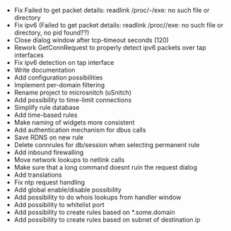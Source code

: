 - Fix Failed to get packet details: readlink /proc/-/exe: no such file or directory
- Fix ipv6 (Failed to get packet details: readlink /proc//exe: no such file or directory, no pid found??)
- Close dialog window after tcp-timeout seconds (120)
- Rework GetConnRequest to properly detect ipv6 packets over tap interfaces
- Fix ipv6 detection on tap interface
- Write documentation
- Add configuration possibilities
- Implement per-domain filtering
- Rename project to microsnitch (uSnitch)
- Add possibility to time-limit connections
- Simplify rule database
- Add time-based rules
- Make naming of widgets more consistent
- Add authentication mechanism for dbus calls
- Save RDNS on new rule
- Delete connrules for db/session when selecting permanent rule
- Add inbound firewalling
- Move network lookups to netlink calls
- Make sure that a long command doesnt ruin the request dialog
- Add translations
- Fix ntp request handling
- Add global enable/disable possibility
- Add possibility to do whois lookups from handler window
- Add possibility to whitelist port
- Add possibility to create rules based on *.some.domain
- Add possibility to create rules based on subnet of destination ip

